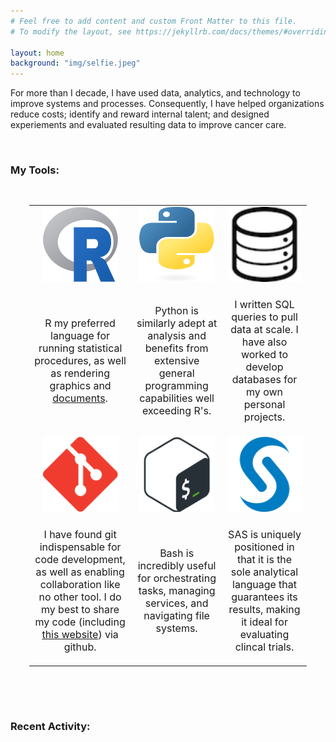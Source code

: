 ```yaml
---
# Feel free to add content and custom Front Matter to this file.
# To modify the layout, see https://jekyllrb.com/docs/themes/#overriding-theme-defaults

layout: home
background: "img/selfie.jpeg"
---
```


For more than I decade, I have used data, analytics, and technology to improve systems and processes.  Consequently, I have helped organizations reduce costs; identify and reward internal talent; and designed experiements and evaluated resulting data to improve cancer care.

<br>

### My Tools:  

<table style="padding:30px;font-size:16px;">
<tr>
    <td align="center">
        <div>
            <img src="img/icons/Rlogo.svg" alt="1" height="120px" width="120px">
        </div>
    </td>
    <td  align="center">
        <div>
            <img src="img/icons/python-logo-only.svg" alt="2" height="120px" width="120px">
        </div>
    </td>
    <td  align="center">
        <div>
            <img src="img/icons/database-icon-2.png" alt="3" height="120px" width="120px">
        </div>
    </td>
</tr>
<tr>
    <td>
        <div>
            <p style="text-align:center">R my preferred language for running statistical procedures, as well as rendering graphics and <a href="/documents/screening-to-diagnostic.html">documents</a>.</p>
        </div>
    </td>
    <td >
        <div>
            <p style="text-align:center">Python is similarly adept at analysis and benefits from extensive general programming capabilities well exceeding R's.</p>
        </div>
    </td>
    <td >
        <div>
            <p style="text-align:center">I written SQL queries to pull data at scale.  I have also worked to develop databases for my own personal projects.</p>
        </div>
    </td>
</tr>
<tr>
    <td align="center">
        <div>
            <img src="img/icons/Git-Icon-1788C.svg" alt="4" height="120px" width="120px">
        </div>
    </td>
    <td  align="center">
        <div>
            <img src="img/icons/bash-256x256.svg" alt="5" height="120px" width="120px">
        </div>
    </td>
    <td  align="center">
        <div>
            <img src="img/icons/sas-icon.svg" alt="6" height="120px" width="120px">
        </div>
    </td>
</tr>
<tr>
    <td>
        <div>
            <p style="text-align:center">I have found git indispensable for code development, as well as enabling collaboration like no other tool.  I do my best to share my code (including <a href="https://github.com/snyderjo/snyderjo.github.io">this website</a>) via github.</p>
        </div>
    </td>
    <td >
        <div>
            <p style="text-align:center">Bash is incredibly useful for orchestrating tasks, managing services, and navigating file systems.</p>
        </div>
    </td>
    <td >
        <div>
            <p style="text-align:center">SAS is uniquely positioned in that it is the sole analytical language that guarantees its results, making it ideal for evaluating clincal trials.</p>
        </div>
    </td>
</tr>
</table>

<br>

### Recent Activity:  
